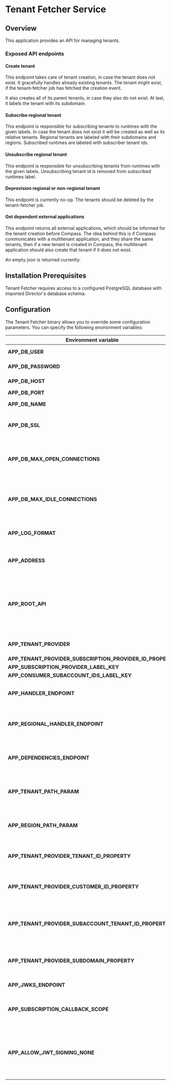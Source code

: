 # Tenant Fetcher Service

## Overview

This application provides an API for managing tenants.

### Exposed API endpoints
#### Create tenant
This endpoint takes care of tenant creation, in case the tenant does not exist. It gracefully handles already existing tenants.
The tenant might exist, if the tenant-fetcher job has fetched the creation event.

It also creates all of its parent tenants, in case they also do not exist. At last, it labels the tenant with its subdomain.

#### Subscribe regional tenant
This endpoint is responsible for subscribing tenants to runtimes with the given labels. In case the tenant does not exist it will be created as well as its relative tenants. Regional tenants are labeled with their subdomains and regions. Subscribed runtimes are labeled with subscriber tenant ids.

#### Unsubscribe regional tenant
This endpoint is responsible for unsubscribing tenants from runtimes with the given labels. Unsubscribing tenant id is removed from subscribed runtimes label.

#### Deprovision regional or non-regional tenant
This endpoint is currently no-op. The tenants should be deleted by the tenant-fetcher job.

#### Get dependent external applications
This endpoint returns all external applications, which should be informed for the tenant creation before Compass. The idea behind this is if Compass communicates with a multitenant application, and they share the same tenants, then if a new tenant is created in Compass, the multitenant application should also create that tenant if it does not exist.

An empty json is returned currently.

## Installation Prerequisites

Tenant Fetcher requires access to a configured PostgreSQL database with imported Director's database schema.

## Configuration

The Tenant Fetcher binary allows you to override some configuration parameters. You can specify the following environment variables:

| Environment variable                                  | Default                                     | Description |
|-------------------------------------------------------|---------------------------------------------|-------------|
| **APP_DB_USER**                                       | `postgres`                                  | Database username |
| **APP_DB_PASSWORD**                                   | `pgsql@12345`                               | Database password |
| **APP_DB_HOST**                                       | `localhost`                                 | Database host |
| **APP_DB_PORT**                                       | `5432`                                      | Database port |
| **APP_DB_NAME**                                       | `postgres`                                  | Database name |
| **APP_DB_SSL**                                        | `disable`                                   | Database SSL mode (`disable` or `enable`) |
| **APP_DB_MAX_OPEN_CONNECTIONS**                       | `2`                                         | The maximum number of open connections to the database |
| **APP_DB_MAX_IDLE_CONNECTIONS**                       | `1`                                         | The maximum number of connections in the idle connection pool |
| **APP_LOG_FORMAT**                                    | `kibana`                                    | The format of the logs (`kibana` or `text`) |
| **APP_ADDRESS**                                       | `127.0.0.1:8080`                            | The address and port for the service to listen on |
| **APP_ROOT_API**                                      | `/tenants`                                  | The root API where the server will listen to. All following APIs should be accessed through the root API |
| **APP_TENANT_PROVIDER**                               | `external-provider`                         | Tenant provider name |
| **APP_TENANT_PROVIDER_SUBSCRIPTION_PROVIDER_ID_PROPERTY**  | `subscriptionProviderId`               |  |
| **APP_SUBSCRIPTION_PROVIDER_LABEL_KEY**                    | `subscriptionProviderId`               |  |
| **APP_CONSUMER_SUBACCOUNT_IDS_LABEL_KEY**                  | `consumer_subaccount_ids`              |  |
| **APP_HANDLER_ENDPOINT**                              | `/v1/callback/{tenantID}`                   | The endpoint used for tenant management |
| **APP_REGIONAL_HANDLER_ENDPOINT**                     | `/v1/regional/{region}/callback/{tenantID}` | The endpoint used for management of regional tenants |
| **APP_DEPENDENCIES_ENDPOINT**                         | `/v1/dependencies`                          | The endpoint used for declaring external dependencies |
| **APP_TENANT_PATH_PARAM**                             | `tenantId`                                  | The path parameter name which will be used for tenant ID |
| **APP_REGION_PATH_PARAM**                             | `region`                                    | The path parameter name which will be used for region |
| **APP_TENANT_PROVIDER_TENANT_ID_PROPERTY**            | `tenantId`                                  | Name of the json field containing the tenant ID |
| **APP_TENANT_PROVIDER_CUSTOMER_ID_PROPERTY**          | `customerId`                                | Name of the json field containing the customer ID |
| **APP_TENANT_PROVIDER_SUBACCOUNT_TENANT_ID_PROPERTY** | `subaccountTenantId`                        | Name of the json field containing the subaccount tenant ID |
| **APP_TENANT_PROVIDER_SUBDOMAIN_PROPERTY**            | `subdomain`                                 | Name of the json field containing the tenant subdomain |
| **APP_JWKS_ENDPOINT**                                 | `file://hack/default-jwks.json`             | The path for JWKS |
| **APP_SUBSCRIPTION_CALLBACK_SCOPE**                   | `Callback`                                  | The JWT scope required for accessing the APIs |
| **APP_ALLOW_JWT_SIGNING_NONE**                        | `false`                                     | Trust tokens signed with the `none` algorithm. Should be used for test purposes only |
